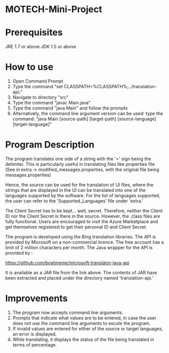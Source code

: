 MOTECH-Mini-Project
===================


Prerequisites
=============
JRE 1.7 or above
JDK 1.5 or above

How to use
==========
1. Open Command Prompt
2. Type the command "set CLASSPATH=%CLASSPATH%;../translation-api;"
3. Navigate to directory "src"
4. Type the command "javac Main.java"
5. Type the command "java Main" and follow the prompts
6. Alternatively, the command line argument version can be used: type the command:
	"java Main [source-path] [target-path] [source-language] [target-language]"

Program Description
====================
The program translates one side of a string with the '=' sign being the delimiter. This is particularly useful in translating files like properties file (See in extra -> modified_messages.properties, with the original file being messages.properties)

Hence, the source can be used for the translation of UI files, where the strings that are displayed in the UI can be translated into one of the languages supported by the software. For the list of languages supported, the user can refer to the 'Supported_Languages' file under 'extra.'

The Client Secret has to be kept... well, secret. Therefore, neither the Client ID nor the Client Secret is there in the source. However, the .class files are fully functional. Users are encouraged to visit the Azure Marketplace and get themselves registered to get their personal ID and Client Secret.

The program is developed using the Bing translation libraries. The API is provided by Microsoft on a non-commercial licence. The free account has a limit of 2 million characters per month. The Java wrapper for the API is provided by :

https://github.com/boatmeme/microsoft-translator-java-api

It is available as a JAR file from the link above. The contents of JAR have been extracted and placed under the directory named 'translation-api.'

Improvements
=============

1. The program now accepts command line arguments.
2. Prompts that indicate what values are to be entered, in case the user does not use the command line arguments to excute the program.
3. If invalid values are entered for either of the source or target languages, an error is displayed.
4. While translating, it displays the status of the file being translated in terms of percentage.

